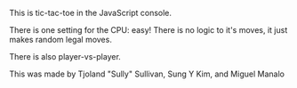 This is tic-tac-toe in the JavaScript console.

There is one setting for the CPU: easy! There is no logic to it's moves, it just makes random legal moves.

There is also player-vs-player.

This was made by Tjoland "Sully" Sullivan, Sung Y Kim, and Miguel Manalo
